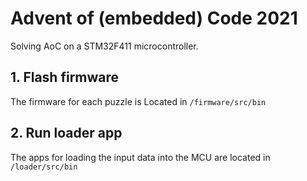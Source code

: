 # Advent of (embedded) Code 2021

Solving AoC on a STM32F411 microcontroller.

## 1. Flash firmware

The firmware for each puzzle is Located in `/firmware/src/bin`

## 2. Run loader app

The apps for loading the input data into the MCU are located in `/loader/src/bin`
